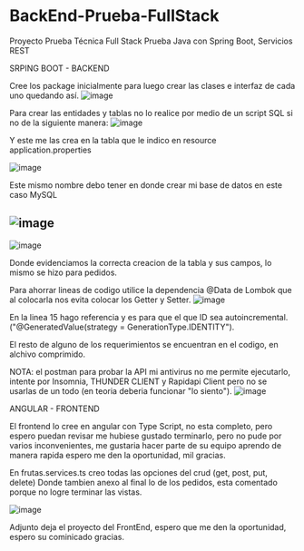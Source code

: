 # BackEnd-Prueba-FullStack

Proyecto Prueba Técnica Full Stack
Prueba Java con Spring Boot, Servicios REST


SRPING BOOT - BACKEND

Cree los package inicialmente para luego crear las clases e interfaz de cada uno quedando así.
![image](https://github.com/Jcharrasquiel/BackEnd-Prueba-FullStack/assets/88496196/d8b88646-824c-42dc-b9e6-48c9de6faaee)

Para crear las entidades y tablas no lo realice por medio de un script SQL si no de la siguiente manera:
![image](https://github.com/Jcharrasquiel/BackEnd-Prueba-FullStack/assets/88496196/34dcb319-5f96-4748-9e8d-87d5c3520eef)

Y este me las crea en la tabla que le indico en resource application.properties 

![image](https://github.com/Jcharrasquiel/BackEnd-Prueba-FullStack/assets/88496196/358c5b24-bb2a-4c6d-85fd-635a897de449)

Este mismo nombre debo tener en donde crear mi base de datos en este caso MySQL

![image](https://github.com/Jcharrasquiel/BackEnd-Prueba-FullStack/assets/88496196/d4a28c21-7423-4b05-8cb6-031b2f75d4c7)
--

![image](https://github.com/Jcharrasquiel/BackEnd-Prueba-FullStack/assets/88496196/2cd47fd2-edd6-4892-84e2-5cdb5ee310bf)

Donde evidenciamos la correcta creacion de la tabla y sus campos, lo mismo se hizo para pedidos.

Para ahorrar lineas de codigo utilice la dependencia @Data de Lombok que al colocarla nos evita colocar los Getter y Setter.
![image](https://github.com/Jcharrasquiel/BackEnd-Prueba-FullStack/assets/88496196/111c2e95-03c3-47dc-b172-f6410ecdc0b3)

En la linea 15 hago referencia y es para que el que ID sea autoincremental.
("@GeneratedValue(strategy = GenerationType.IDENTITY").

El resto de alguno de los requerimientos se encuentran en el codigo, en alchivo comprimido.

NOTA: el postman para probar la API mi antivirus no me permite ejecutarlo, intente por Insomnia, THUNDER CLIENT y Rapidapi Client pero no se usarlas de un todo (en teoria deberia funcionar "lo siento").
![image](https://github.com/Jcharrasquiel/BackEnd-Prueba-FullStack/assets/88496196/60c0232e-f9e5-4776-b202-da283aa349f9)



ANGULAR - FRONTEND

El frontend lo cree en angular con Type Script, no esta completo, pero espero puedan revisar me hubiese gustado terminarlo, pero no pude por varios inconvenientes, me gustaria hacer parte de su equipo aprendo de manera rapida espero me den la oportunidad, mil gracias.

En frutas.services.ts creo todas las opciones del crud (get, post, put, delete)
Donde tambien anexo al final lo de los pedidos, esta comentado porque no logre terminar las vistas.

![image](https://github.com/Jcharrasquiel/BackEnd-Prueba-FullStack/assets/88496196/29e4c057-96b1-4411-9c58-696be212a2f5)

Adjunto deja el proyecto del FrontEnd, espero que me den la oportunidad, espero su cominicado gracias.



